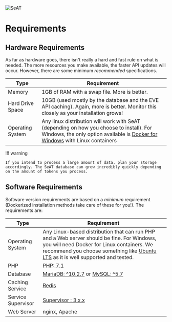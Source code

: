 ![SeAT](https://i.imgur.com/aPPOxSK.png)

# Requirements

## Hardware Requirements

As far as hardware goes, there isn't really a hard and fast rule on what is needed. The more resources you make available, the faster API updates will occur. However, there are some minimum *recommended* specifications.

| Type | Requirement |
| ------- | ------- |
| Memory | 1GB of RAM with a swap file. More is better. |
| Hard Drive Space | 10GB (used mostly by the database and the EVE API caching). Again, more is better. Monitor this closely as your installation grows! |
| Operating System | Any linux distribution will work with SeAT (depending on how you choose to install). For Windows, the only option available is [Docker for Windows](https://docs.docker.com/docker-for-windows/) with Linux containers |

!!! warning

    If you intend to process a large amount of data, plan your storage accordingly. The SeAT database can grow incredibly quickly depending on the amount of tokens you process.

## Software Requirements

Software version requirements are based on a *minimum* requirement (Dockerized installation methods take care of these for you!). The requirements are:

| Type | Requirement |
| ------------ | ------------- |
| Operating System | Any Linux-based distribution that can run PHP and a Web server should be fine.  For Windows, you will need Docker for Linux containers. We recommend you choose something like [Ubuntu LTS](https://www.ubuntu.com/) as it is well supported and tested. |
| PHP | [PHP: 7.1](http://php.net/)|
| Database | [MariaDB: ^10.2.7](https://mariadb.org/) or [MySQL: ^5.7](https://www.mysql.com/) |
| Caching Service | [Redis](https://redis.io/)  |
| Service Supervisor | [Supervisor : 3.x.x](http://supervisord.org/) |
| Web Server | nginx, Apache |
